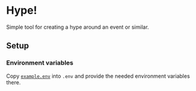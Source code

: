 # Hype!

Simple tool for creating a hype around an event or similar.


## Setup

### Environment variables

Copy [`example.env`](example.env) into `.env` and provide the needed environment variables there.
